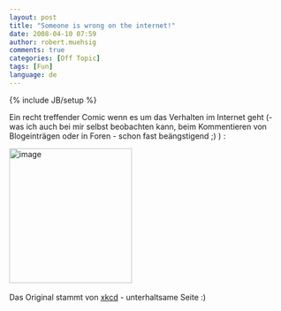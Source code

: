 ```yaml
---
layout: post
title: "Someone is wrong on the internet!"
date: 2008-04-10 07:59
author: robert.muehsig
comments: true
categories: [Off Topic]
tags: [Fun]
language: de
---
```

{% include JB/setup %}
<p>Ein recht treffender Comic wenn es um das Verhalten im Internet geht (- was ich auch bei mir selbst beobachten kann, beim Kommentieren von Blogeinträgen oder in Foren - schon fast beängstigend ;) ) :</p> <p><a href="{{BASE_PATH}}/assets/wp-images/image383.png"><img style="border-right: 0px; border-top: 0px; border-left: 0px; border-bottom: 0px" height="244" alt="image" src="{{BASE_PATH}}/assets/wp-images/image-thumb362.png" width="222" border="0"></a>&nbsp;</p> <p>Das Original stammt von <a href="http://xkcd.com/386/">xkcd</a> - unterhaltsame Seite :)</p>
